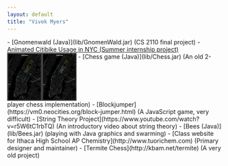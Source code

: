 ```yaml
---
layout: default
title: "Vivek Myers"
---
```

<style>
  #headshot { max-width: 25%; position: absolute; left: 30px; top: 30px; border: 1ex solid white }
  .listpic { height: 8em; vertical-align: text-top }
  .main-content { margin-left: 120px }
</style>
<!--<img src="pictures/vivek-myers-2017.jpg" alt="Vivek Myers" id="headshot" />!>i--!>

- [Gnomenwald (Java)](lib/GnomenWald.jar) (CS 2110 final project)
- <a href="pictures/Animated%20Citibike%20Usage.mp4">Animated Citibike Usage in NYC (Summer internship project) <img class="listpic" src="pictures/PastedGraphic-3%204.png"></a>
- [Chess game (Java)](lib/Chess.jar) (An old 2-player chess implementation)
- [Blockjumper](https://vm0.neocities.org/block-jumper.html) (A JavaScript game, very difficult)
- [String Theory Project](https://www.youtube.com/watch?v=r5W6tC1rbTQ) (An introductory video about string theory)
- [Bees (Java)](lib/Bees.jar) (playing with Java graphics and swarming)
- [Class website for Ithaca High School AP Chemistry](http://www.tuorichem.com) (Primary designer and maintainer)
- [Termite Chess](http://kbam.net/termite) (A very old project)
<!--
<script type="application/javascript">
  function forAllByClass(cn, f) {
    var nl = document.getElementsByClassName(cn)
    for (var i = 0; i < nl.length; i++)
      f(nl[i])
  }
  function removeAll(cn) {
    forAllByClass(cn, function (n) { n.parentNode.removeChild(n) })
  }
  removeAll("project-tagline")
  forAllByClass("project-name",
      function(pn) { pn.innerText = "Vivek Myers" })
  setTimeout(function() {
    removeAll("site-footer")
  }, 1)
</script>
